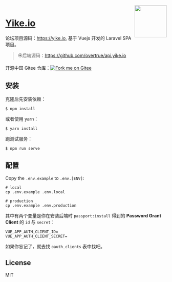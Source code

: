 
<img align="right" width="100" src="https://user-images.githubusercontent.com/1472352/48118952-d4f4db80-e2a8-11e8-8d0a-37b24c071b12.png"/>

<h1 align="left"><a href="https://yike.io">Yike.io</a></h1>

论坛项目源码：https://yike.io, 基于 Vuejs 开发的 Laravel SPA 项目。

> 🏵后端源码：https://github.com/overtrue/api.yike.io

开源中国 Gitee 仓库：[![Fork me on Gitee](https://gitee.com/overtrue/yike.io/widgets/widget_3.svg)](https://gitee.com/overtrue/yike.io)

## 安装

克隆后先安装依赖：

```shell
$ npm install
```

或者使用 yarn：

```shell
$ yarn install 
```

跑测试服务：

```shell
$ npm run serve
```

## 配置

Copy the `.env.example` to `.env.[ENV]`:


```shell
# local
cp .env.example .env.local

# production
cp .env.example .env.production
```

其中有两个变量是你在安装后端时 `passport:install` 得到的 **Password Grant Client** 的 `id` 与 `secret`：

```
VUE_APP_AUTH_CLIENT_ID=
VUE_APP_AUTH_CLIENT_SECRET=
```

如果你忘记了，就去找 `oauth_clients` 表中找吧。



## License

MIT
